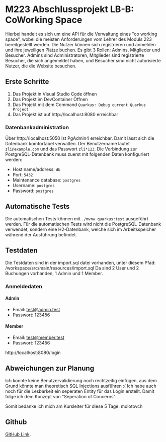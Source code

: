# M223 Abschlussprojekt LB-B: CoWorking Space

Hierbei handelt es sich um eine API für die Verwaltung eines "co working space", wobei die meisten Anforderungen vom Lehrer des Moduls 223 bereitgestellt werden. Die Nutzer können sich registrieren und anmelden und ihre jeweiligen Plätze buchen. Es gibt 3 Rollen: Admins, Mitglieder und Besucher. Admins sind Administratoren, Mitglieder sind registrierte Besucher, die sich angemeldet haben, und Besucher sind nicht autorisierte Nutzer, die die Website besuchen.

## Erste Schritte

1. Das Projekt in Visual Studio Code öffnen
1. Das Projekt im DevContainer Öffnen
1. Das Projekt mit dem Command `Quarkus: Debug current Quarkus Project`
1. Das Projekt ist auf http://localhost:8080 erreichbar

### Datenbankadministration

Über http://localhost:5050 ist PgAdmin4 erreichbar. Damit lässt sich die Datenbank komfortabel verwalten. Der Benutzername lautet `zli@example.com` und das Passwort `zli*123`. Die Verbindung zur PostgreSQL-Datenbank muss zuerst mit folgenden Daten konfiguriert werden:
 - Host name/address: `db`
 - Port: `5432`
 - Maintenance database: `postgres`
 - Username: `postgres`
 - Password: `postgres`

## Automatische Tests

Die automatischen Tests können mit `./mvnw quarkus:test` ausgeführt werden. Für die automatischen Tests wird nicht die PostgreSQL-Datenbank verwendet, sondern eine H2-Datenbank, welche sich im Arbeitsspeicher während der Ausführung befindet.

## Testdaten

Die Testdaten sind in der import.sql datei vorhanden, unter diesem Pfad: /workspace/src/main/resources/import.sql
Da sind 2 User und 2 Buchungen vorhanden, 1 Admin und 1 Member.

### Anmeldedaten

#### Admin
 - Email: test@admin.test
 - Passwort: 123456

#### Member
 - Email: test@member.test
 - Passwort: 123456

http://localhost:8080/login

## Abweichungen zur Planung

Ich konnte keine Benutzervalidierung noch rechtzeitig einfügen, aus dem Grund könnte man theoretisch SQL Injections ausführen :(
Ich habe auch noch für die Lesbarkeit ein seperaten Entity für das Login erstellt. Damit folge ich dem Konzept von "Seperation of Concerns".

Somit bedanke ich mich am Kursleiter für diese 5 Tage. 
molotovch

## Github
 [GitHub Link](https://github.com/akselj2/m223-punchclock).


